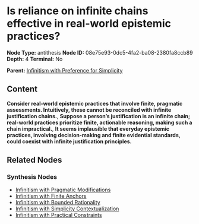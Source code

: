 # Is reliance on infinite chains effective in real-world epistemic practices?

**Node Type:** antithesis
**Node ID:** 08e75e93-0dc5-4fa2-ba08-2380fa8ccb89
**Depth:** 4
**Terminal:** No

**Parent:** [Infinitism with Preference for Simplicity](infinitism-with-preference-for-simplicity-synthesis-889456e8-5add-4e2a-9b84-f91df52adf7a.md)

## Content

**Consider real-world epistemic practices that involve finite, pragmatic assessments. Intuitively, these cannot be reconciled with infinite justification chains.**, **Suppose a person’s justification is an infinite chain; real-world practices prioritize finite, actionable reasoning, making such a chain impractical.**, **It seems implausible that everyday epistemic practices, involving decision-making and finite evidential standards, could coexist with infinite justification principles.**

## Related Nodes

### Synthesis Nodes

- [Infinitism with Pragmatic Modifications](infinitism-with-pragmatic-modifications-synthesis-e154f857-1398-4d12-a9aa-0b023356ad7a.md)
- [Infinitism with Finite Anchors](infinitism-with-finite-anchors-synthesis-56d70110-d997-4aaa-aaa2-cca936108e75.md)
- [Infinitism with Bounded Rationality](infinitism-with-bounded-rationality-synthesis-f50bfe86-3e18-485f-9e85-f75c437bf67e.md)
- [Infinitism with Simplicity Contextualization](infinitism-with-simplicity-contextualization-synthesis-b34028ce-ebaf-4864-b7b3-f6d4730f5a3d.md)
- [Infinitism with Practical Constraints](infinitism-with-practical-constraints-synthesis-a8c6ff9c-fdff-466f-b2ce-2fe1bc7a0925.md)
